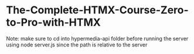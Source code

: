 # The-Complete-HTMX-Course-Zero-to-Pro-with-HTMX
Note: make sure to cd into hypermedia-api folder before running the server using node server.js since the path is relative to the server
